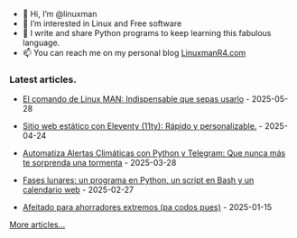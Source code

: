- 👋 Hi, I’m @linuxman
- 👀 I’m interested in Linux and Free software
- 🌱 I write and share Python programs to keep learning this fabulous language.
- 📫 You can reach me on my personal blog [LinuxmanR4.com](https://linuxmanr4.com)

### Latest articles.


  * <a href="https://linuxmanr4.com/2025/05/28/comando-linux-man/" target="_blank">El comando de Linux MAN: Indispensable que sepas usarlo</a> - 2025-05-28

  * <a href="https://linuxmanr4.com/2025/04/24/web-estatico-eleventy-javascript/" target="_blank">Sitio web estático con Eleventy (11ty): Rápido y personalizable.</a> - 2025-04-24

  * <a href="https://linuxmanr4.com/2025/03/28/alertas-climaticas-python-telegram/" target="_blank">Automatiza Alertas Climáticas con Python y Telegram: Que nunca más te sorprenda una tormenta</a> - 2025-03-28

  * <a href="https://linuxmanr4.com/2025/02/27/fases-lunares-python-bash-flask/" target="_blank">Fases lunares: un programa en Python, un script en Bash y un calendario web</a> - 2025-02-27

  * <a href="https://linuxmanr4.com/2025/01/15/afeitado-para-ahorradores-extremos/" target="_blank">Afeitado para ahorradores extremos (pa codos pues)</a> - 2025-01-15


[More articles...](https://linuxmanr4.com/archivo-general/)